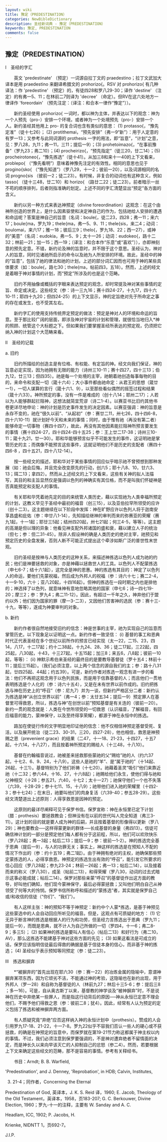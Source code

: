 ```yaml
---
layout: wiki
title: 豫定（PREDESTINATION）
categories: NewBibleDictionary
description: 圣经新词典 - 豫定（PREDESTINATION）
keywords: 豫定, PREDESTINATION
comments: false
---
```


## 豫定（PREDESTINATION）

Ⅰ　圣经的字汇

　　英文 'predestinate' （预定）一词源自拉丁文的 praedestino；拉丁文武加大译本是用 praedestino 来翻译希腊文的 prohorizo{。RSV 对 prohorizo{ 有几种译法：作 'predestine' （预定）的，有徒四28和罗八29-30；译作 'destine' （注定）的有弗一5、11；在林前二7则译为 'decree' （命定）。但RV在这六处地方一律译作 'foreordain' （预先注定：〔译注：和合本一律作“豫定”〕）。

　　新约圣经使用 prohorizo{ 一词时，都以神为主体，并表达以下的观念：神为一个人预先（pro-）安排一个环境，或者神为一个处境预先（pro-）安排一个人。新约圣经其他用上 pro- 的复合词也含有类似的意思： (1) protasso{，“豫先定准”（徒十七26）； (2) protithemai，“预先安排”（弗一9“新”）：用于人定意的有罗一13；又参考与此同词源的 prothesis 一字的用法，即“旨意”，“计划”之意，见：罗八28，九11；弗一11，三11；提后一9）；(3) prohetoimazo{，“在事前豫备”（罗九23；弗二10）；(4) procheirizo{，“预先指定”（徒三20，廿二14）；(5) procheirotoneo{，“豫先拣选”（徒十41）。从加三8和来十一40的上下文看来，problepo{ （“豫先看明”）意味着神豫先注定的有效性。相同的意思也见于 progino{sko{ （“豫先知道”）（罗八29，十一2；彼前一20），以及词源相同的名词 progno{sis （彼前一2；徒二23）。有时候，非复合的动词也有这种含义，例如 tasso{ （徒十三48，廿二10）和 horizo{ （路廿二22；徒二23）。前者暗示一丝不苟的顺序排列，后者则指准确的划定。上述不同的字汇清楚显出“预定”各方面的含义。

　　新约以另一种方式来表达神预定（divine foreordination）这观念：在这个由神所创造的世界上，是什么因素驱使和决定神自己的作为，包括祂给人安排的遭遇和命运呢？答案是神自己的旨意（名词：boule{，徒二23，四28；弗一11；来六17；boule{ma，罗九19；thele{ma，弗一5、9、11；thele{sis，来二4；动词：boulomai，来六17；雅一18；彼后三9；thelo{，罗九18、22；西一27），或神的“美意”（名词：eudokia，弗一5、9；太十一26；动词：eudokeo{，路十二32；林前一21；加一15；西一19；〔译注：和合本作“乐意”或“喜欢”〕），亦即神刻意的预先定意。不错，新约论及神的旨意时，并不限于这个意思。圣经认为，神对人的旨意，同时见诸祂所启示的命令以及祂为人所安排的环境。故此，圣经中的神的“旨意”，包括了祂的律法和祂的计划，上述的部分词汇因而也可用于神的某些具体要求（如：boule{，路七30；thele{ma，帖前四3，五18）。然而，上述的经文是着眼于神对事情的计划，而“预定”所涉及的也是这个范畴。

　　旧约不用抽像或概括的字眼来表达预定的观念，却时常提及神对某些事情的定旨、命定或决定。这些经文（参：诗一三九16；赛十四24-27，十九17，四十六10-11；耶四十九20；但四24-25）的上下文显示，神的定旨绝对先于所命定之事的存在或发生，也不受其左右。

　　新约字汇的使用支持传统界定预定的做法：预定是神对人的环境和命运的旨意。至于那比较广阔的层面，即涉及神对宇宙的计划和管理，就很恰当地归入*神的照顾、统管这个大标题之下。但如果我们要掌握圣经所表达的预定观，仍须把它纳入神的计划这个大范畴来看。

Ⅱ　圣经的记载

a. 旧约

　　旧约所描绘的创造主是有位格、有权能、有定旨的神。经文向我们保证，神的旨意必定实现，因为祂拥有无限的能力（诗卅三10-11；赛十四27，四十三13；伯九12，廿三13；但四35）。祂是每一个处境的主宰，祂朝着祂创造每事每物的目的，来命令和支配一切（箴十六4）；大小事件都由祂命定：从君王的思想（箴廿一1），一切人谋算的言行（箴十六1、9），以至那些看似偶然的摇签过程和结果（箴十六33）。神所预定的事，没有一件是难成的（创十八14；耶卅二17）；人若以为人能够群起拦阻神，这想法就简宜荒谬（诗二1-4）。以赛亚书比旧约其他书卷更详尽地申论：神的计划是历史事件发生的决定因素。以赛亚强调：神的旨意是永存不变的，祂在“很久以前”、“从起初”（参：赛廿二11，卅七26，四十四6-8，四十六10-11）就计划好今天和未来的事情；同时，由于惟有祂（再没有第二者）能够命定一切事物（赛四十四7），故此，再没有其他因素能拦阻神所预言要发生的事情（赛十四24-27，四十四24-四十五25；参：王上廿二17-38；诗卅三10-11；箴十九21，廿一30）。耶和华能够预言似乎不可能发生的事件，这证明祂是掌管历史的主；而偶像不能预言这些事件，这就证明他们不是历史的支配者（赛四十四6-8 ，四十五21，四十八12-14）。

　　按一些经文的描述，耶和华对于某些事情的回应似乎暗示祂不曾预想到那种发展（如：祂会后悔，并且完全改变原先的行动，创六5；耶十八8、10，廿六3、13；珥二13；拿四2）。然而从上述经文的上下文看来，这些有关神的拟人法描写，其目的和主旨显然仅是强调以色列的神确实有其位格，而不是叫我们怀疑神是否真能预定和支配人的事情。

　　有关耶和华凭着祂先定的目的来统管人类历史，藉以实现祂为人类幸福所预定的计划，这教义早见于圣经中最初的福音（创三15），以及亚伯拉罕所领受的应许（创十二3）。这主题继续在以下阶段中发挥：神在旷野应许以色列人将于迦南安享昌盛和庇佑（参：申廿八1-14），先知描绘继神的审判而来的弥赛亚的荣耀（赛九1起，十一1起；耶廿三5起；结卅四20起，卅七21起；何三4-5，等等）。这主题的高潮是但以理的异象：他看见神支配外邦诸国的盛和衰，藉以建立人子的统治（但七；参：但二31-45）。除非人假设神的确是人类历史的绝对主宰，祂预见和预定历史的全盘发展，否则人断不可能正式提出这个牵涉如斯广泛的普世性末世观。

　　旧约圣经是按神与人类历史的这种关系，来描述神拣选以色列人成为祂的约民；他们是神要拯救的对象，亦是神藉以拯救世人的工具。以色列人不配蒙拣选（申七6-7；结十六1起），这完全是神的恩惠。神的拣选有其目的：神定了以色列人的命运，要他们先蒙祝福，然后成为外邦人的祝福（参：诗六十七；赛二2-4，十一9-10，六十；亚八20起，十四16起）。但神的拣选在一段时期之内也是排他的；神选择了以色列，就意味神有意地忽略其他的国家（申七6；诗一四七19-20；摩三2；参：罗九4；弗二11-12）。因此，有超过一千年之久，神弃他们于盟约以外；他们因为国家的罪（摩一3-二3），又因他们苦害神的选民（参：赛十三-十九，等等），遂成为神要审判的对象。

b. 新约

　　新约作者很自然地接受旧约的信念：神是世事的主宰，祂为实现自己的旨意而掌管历史。以下现象足以证明这一点。新约作者一致坚信： (i) 基督的事工和恩典时代正代表圣经在多个世纪以前所作的预言已经实现（太一22，二15、23，四14，八17，十二17起；约十二38起，十九24、28、36；徒二17起，三22起，四25起，八30起，十43，十三27起，十五15起；加三8；来五6，八8起；彼前一10起，等等）： (ii) 神默示希伯来圣经的最终目的是要教导基督徒（罗十五4；林前十11；提后三15起）。（我们必须注意，以上两个信念的源自我们的主；参：路十八31起，廿四25起、44起；约五39）。可是，新约作者对拣选一观念有进一步的看法：他们不再把这观念用于以色列民族，而是用于信靠基督的人；而且他们一贯地表明拣选是个人化的（参：诗六十五4），又是在未有世界以前作成的。旧约把拣选与神在历史上的“呼召”（参：尼九7）并为一谈，但新约严格区分二者：新约认为拣选是神“从创立世界以前”（弗一4；参：太廿五34；提后一9）预定罪人在基督里可得救恩，所以，拣选与神“在创世以前”预知基督是有关连的（彼前一20）。新约一贯的观念就是：人类在今世所领受的一切救恩（认识福音，了解福音，有回应福音的能力，蒙神保守，以及至终得享荣耀），都源于神在永恒中的拣选。

　　路加在使徒行传的文字明显地印证他的信念：他不仅相信神预定基督受死、复活，以及展开统治（徒二23、30-31，三20，四27-28），他也相信，救恩是神预赐之恩（prevenient grace）的结果（二47，十一18、21-23，十四27，十五7起，十六14，十八27），而且按着神所预定的赐给人（十三48，十八10）。

　　基督在约翰福音说过，祂被差来拯救那些蒙祂的父“赐给”祂的人（约六37起，十七2、6、9、24，十八9）。这些人是祂的“羊”、是“属于祂的”（十14起、26起，十三1）。基督特别为了他们祈祷（十七20）。祂藉着圣灵“吸引”他们来靠近祂（十二32；参六44，十16、27，十六8起）；祂赐给他们永生，使他们得与祂和父神相交（十28；参五21，六40，十七2；太十一27）；祂保守他们一个也不失落（六39，十28-29；参十七11、15，十八9）；祂带他们进入祂的荣耀里（十四2-3；参十七24）；在末日，祂要叫他们的肉身复活（六39-40；参五28-29）。这些经文清楚道出上述原则：人得享救恩是因神的预定。

　　这原则的最详尽阐释可见于保罗书信。保罗宣称：神在永恒里已定下计划（腊：prothesis）要拯救教会；但神没有在以前的世代叫人完全知道（弗三3-11）。这计划的目的就是要人成为神的后嗣，并且按着基督的形像得以更新（罗八29）；神也要教会──这样得蒙更新的群体──长成基督的身量（弗四13）。信徒可确信神计划的一部分是预定他们每人都有分于这前程，所以，他们可以欢欣快乐（罗八28起；弗一3起；帖后二13；提后一9；参：彼前一1-2）。神的拣选完全基于恩典（提后一9），与人的功罪无关；事实上，神这样的拣选是在预知人不配的情况下作出的（参：约十五19；弗二1起）。由于神拥有绝对的主权，祂确保那些预定蒙拣选的人，必得享救恩。神预定的拣选生出有效的“呼召”，能引发它所要求的信心回应（罗八28起；参九23-24；林前一26起；弗一13；帖后二14），以及接着而来的称义（罗八30），成圣（帖前二13），和得荣耀（罗八30，动词的过去式暗示这事必能成就；帖后二14）。保罗对那些亲蒙“呼召”的基督徒作出这方面的教导，好叫他们确知，他们现今蒙神保守，最后必得蒙拯救；又叫他们明白自己从神领受了何等大的怜悯。保罗书信所称呼和描述的“蒙拣选”者，其实就是保罗自己或/和收信的信徒（“你们”、“我们”）。

　　有人这样主张：神的预知不等于神预定：新约中个人蒙*拣选，是基于神预见这些蒙选中的人会自动回应所听见的福音。但是，这观点有可质疑的地方： (1) 它无异于断言神的拣选是根据人的行为和功劳，但圣经力言拣选出于恩典（罗九11；提后一9），而既是恩典，就不计人为自己所做的一切（罗四4，十一6；弗二8-9；多三5）； (2) 如果神的拣选是要叫人有信心（帖后二13）和好行为（弗二10，AV），那么这拣选不能建基于神对这些方面的先见； (3) 如果这看法是可成立的话，保罗应该指明信徒最后得救的确据是基于信徒本身的信心，而非基于神的拣选； (4) 圣经似乎表示预知等同预定（参：徒二23）。

Ⅲ　拣选和摒弃

　　*“被摒弃的”首先出现在耶六30（参：赛一22）的冶炼金属的隐喻中，意谓神摒弃某项东西，因为它顽劣不洁，不能通过神的考验，这隐喻也在新约出现，用于外邦人（罗一28）和自称为基督徒的人（林前九27；林后十三5-6；参：提后三8 ；多一16）。可是，自从奥古斯丁以来，基督教的神学谈及“被神摒弃”时，不是说神在历史中弃绝某一些罪人，而是指这行动背后的原因──神从永恒已定意不理会他们，不赐予他们得救之恩（参：彼前二8；犹4）。因此，经常有人认为预定的定义包括了拣选和被神摒弃两方面。

　　有人质疑究竟“弃绝”应否这样纳入神的永恒计划中（prothesis）。赞成的人会引用罗九17-18、21-22，十一7-8。罗九22似乎不容我们否认一些人的硬心或不获拯救，的确是在神预定的旨意中，而保罗就在第19-21节力称这都属于神主权以内的事情。不过，我们必须注意到保罗要强调的，不是神对遭弃绝者不留情面的决定，而是神长久以来向早该灭亡的人抑制自己的忿怒（参二4）。然而，若要根据上下文来确定这些经文的范畴，那不是容易的事情。参考有关释经书。

　　书目：Arndt; B. B. Warfield,

'Predestination', and J. Denney, 'Reprobation', in HDB; Calvin, Institutes,

3. 21-4；同作者，Concerning the Eternal

Predestination of God, 英译本，J. K. S. Reid 译，1960; E. Jacob, Theology of the Old Testament，英译本，1958，页183-207; G. C. Berkouwer, Divine Election, 1960；罗九-十一的注释，主要有 W. Sanday and A. C.

Headlam, ICC, 1902; P. Jacobs, H.

Krienke, NIDNTT 1，页692-7。

J.I.P.








